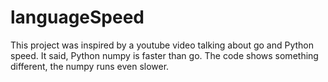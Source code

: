 # languageSpeed

This project was inspired by a youtube video talking about go and Python speed.
It said, Python numpy is faster than go. 
The code shows something different, the numpy runs even slower.

